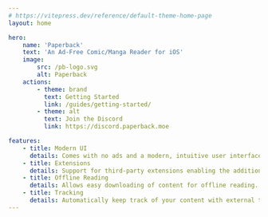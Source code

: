 ```yaml
---
# https://vitepress.dev/reference/default-theme-home-page
layout: home

hero:
    name: 'Paperback'
    text: 'An Ad-Free Comic/Manga Reader for iOS'
    image:
        src: /pb-logo.svg
        alt: Paperback
    actions:
        - theme: brand
          text: Getting Started
          link: /guides/getting-started/
        - theme: alt
          text: Join the Discord
          link: https://discord.paperback.moe

features:
    - title: Modern UI
      details: Comes with no ads and a modern, intuitive user interface.
    - title: Extensions
      details: Support for third-party extensions enabling the addition of more content.
    - title: Offline Reading
      details: Allows easy downloading of content for offline reading.
    - title: Tracking
      details: Automatically keep track of your content with external trackers.
---
```

